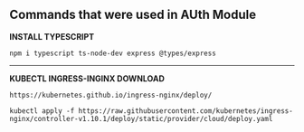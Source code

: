 
## Commands that were used in AUth Module

**INSTALL TYPESCRIPT**
```
npm i typescript ts-node-dev express @types/express
```
___


**KUBECTL INGRESS-INGINX DOWNLOAD**

```
https://kubernetes.github.io/ingress-nginx/deploy/

kubectl apply -f https://raw.githubusercontent.com/kubernetes/ingress-nginx/controller-v1.10.1/deploy/static/provider/cloud/deploy.yaml
```

